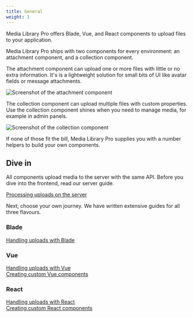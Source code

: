 ```yaml
---
title: General
weight: 1
---
```


Media Library Pro offers Blade, Vue, and React components to upload files to your application.

Media Library Pro ships with two components for every environment: an attachment component, and a collection component.

The attachment component can upload one or more files with little or no extra information. It's is a lightweight solution for small bits of UI like avatar fields or message attachments.

![Screenshot of the attachment component](#)

The collection component can upload multiple files with custom properties. Use the collection component shines when you need to manage media, for example in admin panels.

![Screenshot of the collection component](#)

If none of those fit the bill, Media Library Pro supplies you with a number helpers to build your own components.

## Dive in

All components upload media to the server with the same API. Before you dive into the frontend, read our server guide.

[Processing uploads on the server](processing-uploads-on-the-server)

Next, choose your own journey. We have written extensive guides for all three flavours.

### Blade

[Handling uploads with Blade](handling-uploads-with-blade)

### Vue

[Handling uploads with Vue](handling-uploads-with-vue) <br>
[Creating custom Vue components](creating-custom-vue-components)

### React

[Handling uploads with React](handling-uploads-with-react) <br>
[Creating custom React components](creating-custom-react-components)
